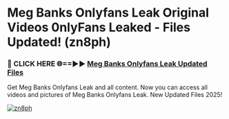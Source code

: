 # Meg Banks Onlyfans Leak Original Videos 0nlyFans Leaked - Files Updated! (zn8ph)

<h3>🔴 CLICK HERE 🌐==►► <a href="https://tinyurl.com/x26r9saj" rel="nofollow">Meg Banks Onlyfans Leak Updated Files</a></h3>

Get Meg Banks Onlyfans Leak and all content. Now you can access all videos and pictures of Meg Banks Onlyfans Leak. New Updated Files 2025!

[![zn8ph](https://i.imgur.com/LkgZPqh.gif)](https://tinyurl.com/x26r9saj)
